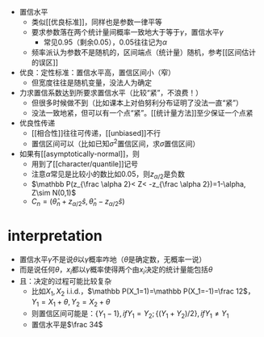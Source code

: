 - 置信水平
  - 类似[[优良标准]]，同样也是参数一律平等
  - 要求参数落在两个统计量间概率一致地大于等于$\gamma$，置信水平$\gamma$
    - 常见0.95（剩余0.05），0.05往往记为$\alpha$
  - 频率派认为参数不是随机的，区间端点（统计量）随机，参考[[区间估计的误区]]
- 优良：定性标准：置信水平高，置信区间小（窄）
  - 但宽度往往是随机变量，没法人为确定
- 力求置信系数达到所要求置信水平（比较“紧”，不浪费！）
  - 但很多时候做不到（比如课本上对伯努利分布证明了没法一直“紧”）
  - 没法一致地紧，但可以有一个点“紧”。[[统计量方法]]至少保证一个点紧
- 优良性传递
  - [[相合性]]往往可传递，[[unbiased]]不行
  - 置信区间可以（比如已知$\sigma^2$置信区间，求$\sigma$置信区间）
- 如果有[[asymptotically-normal]]，则
  - 用到了[[character/quantile]]记号
  - 注意$\alpha$常见是比较小的数比如0.05，则$z_{\alpha/2}$是负数
  - $\mathbb P(z_{\frac \alpha 2}< Z< -z_{\frac \alpha 2})=1-\alpha, Z\sim N(0,1)$
  - $C_n = (\hat \theta_n + z_{\alpha/2}\hat s,\hat \theta_n-z_{\alpha /2}\hat s)$
# interpretation
- 置信水平$\gamma$不是说$\theta$以$\gamma$概率咋地（$\theta$是确定数，无概率一说）
- 而是说任何$\theta$，$x_i$都以$\gamma$概率使得两个由$x_i$决定的统计量能包括$\theta$
- 且：决定的过程可能比较复杂
  - 比如$X_1,X_2$ i.i.d.，$\mathbb P(X_1=1)=\mathbb P(X_1=-1)=\frac 12$，$Y_1=X_1+\theta,Y_2=X_2+\theta$
  - 则置信区间可能是：$\{Y_1-1\}, if Y_1=Y_2; \{(Y_1+Y_2)/2\}, if Y_1\ne Y_1$
  - 置信水平是$\frac 34$